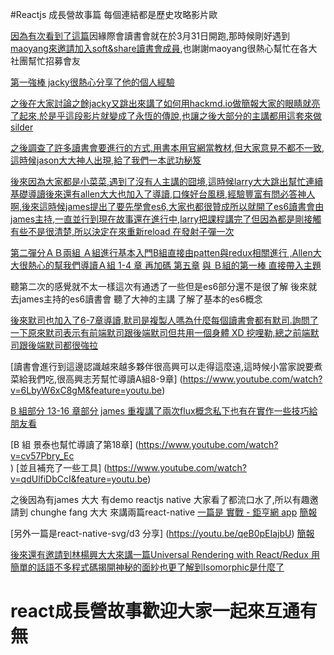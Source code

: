 #Reactjs 成長營故事篇 每個連結都是歷史攻略影片歐


[因為有次看到了這篇](https://www.youtube.com/watch?v=sHsmh3eRP04)因緣際會讀書會就在於3月31日開跑,那時候剛好遇到[maoyang來邀請加入soft&share讀書會成員](https://github.com/orgs/softnshare/dashboard),也謝謝maoyang很熱心幫忙在各大社團幫忙招募會友

[第一強棒 jacky很熱心分享了他的個人經驗](http://www.slideshare.net/hungjie19/hello-reactjs-01-bulid-my-first-web-app)

[之後在大家討論之餘jacky又跳出來講了如何用hackmd.io做簡報大家的眼睛就亮了起來,於是乎這段影片就變成了永恆的傳說,也讓之後大部分的主講都用這套來做silder](https://www.youtube.com/watch?v=8maKJ6CJ9no)

[之後調查了許多讀書會要進行的方式,用書本用官網當教材,但大家意見不都不一致,這時候jason大大神人出現,給了我們一本武功秘笈](https://github.com/shiningjason1989/react-quick-tutorial
)

[後來因為大家都是小菜菜,遇到了沒有人主講的囧境,這時候larry大大跳出幫忙連續基礎導讀後來還有allen大大也加入了導讀,口條好台風穩,經驗豐富有問必答神人啊,後來這時候james提出了要先學會es6,大家也都很贊成所以就開了es6讀書會由james主持,一直並行到現在故事還在進行中,larry把課程講完了但因為都是剛接觸有些不是很清楚,所以決定在來重新reload 在發射子彈一次
](https://www.facebook.com/groups/gruntjsTW/?fref=ts)


[第二彈分ＡＢ兩組 Ａ組進行基本入門B組直接由patten與redux相關進行 ,Allen大大很熱心的幫我們導讀Ａ組 1-4 章 ](https://www.youtube.com/watch?v=EkjdBs1Fzeo&list=PLjCvPv97gItIvMkDEot1vYH6NmE6EwO56&index=1) [再加碼 第五章](https://www.youtube.com/watch?v=oJ6WZjFrUHc&list=PLjCvPv97gItIvMkDEot1vYH6NmE6EwO56&index=2) [與 Ｂ組的第一棒 直接帶入主題](https://www.youtube.com/watch?v=2cfMA0uDOYE&list=PLjCvPv97gItIvMkDEot1vYH6NmE6EwO56&index=3)

聽第二次的感覺就不太一樣這次有通透了一些但是es6部分還不是很了解
後來就去james主持的es6讀書會 聽了大神的主講
了解了基本的es6概念

[後來默司也加入了6-7章導讀,默司是複製人嗎為什麼每個讀書會都有默司.詢問了一下原來默司表示有前端默司跟後端默司但共用一個身體 XD 挖哩勒,總之前端默司跟後端默司都很強拉
](https://www.facebook.com/mosluce/videos/10210633331609210/)

[讀書會進行到這邊認識越來越多夥伴很高興可以走得這麼遠,這時候小當家說要煮菜給我們吃,很高興志芳幫忙導讀A組8-9章]
(https://www.youtube.com/watch?v=6LbyW6xC8gM&feature=youtu.be)

[B 組部分 13-16 章部分 james 重複講了兩次flux概念私下也有在實作一些技巧給朋友看
](https://youtu.be/RgB_2R8j3L8)

[B 組 景泰也幫忙導讀了第18章]
(https://www.youtube.com/watch?v=cv57Pbry_Ec				
)
[並且補充了一些工具]
(https://www.youtube.com/watch?v=qdUlfiDbCcI&feature=youtu.be)

之後因為有james 大大 有demo reactjs native 大家看了都流口水了,所以有趣邀請到 chunghe fang 大大 來講兩篇react-native
[一篇是 實戰 - 鉅亨網 app](https://youtu.be/NEmQAC9IMLk)
[簡報](https://docs.google.com/presentation/d/1F27AKUZMgoaenTz0xqRCaDp2rbWgjRRzMtAU8Ubm9t8/edit#slide=id.p)

[另外一篇是react-native-svg/d3 分享]
(https://youtu.be/qeB0pEIajbU)
[簡報](https://github.com/chunghe/React-Native-Stock-Chart)


[後來還有邀請到林楊興大大來講一篇Universal Rendering with React/Redux 用簡單的話語不多程式碼揭開神秘的面紗也更了解到Isomorphic是什麼了](https://youtu.be/xoMGdasN6cw)


# react成長營故事歡迎大家一起來互通有無
